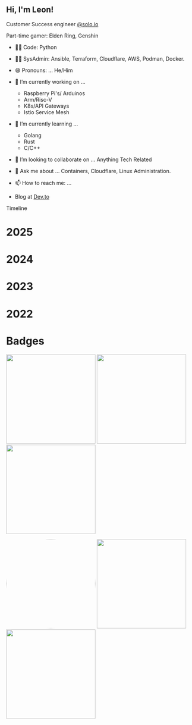 <h2> Hi, I'm Leon!</h2>
 <!--<img align="right" src="https://leonn98342.s3.amazonaws.com/leon1.png" width="300">-->

Customer Success engineer [@solo.io](github.com/solo-io/)

Part-time gamer: Elden Ring, Genshin

- :man_technologist: Code: Python
- :man_technologist: SysAdmin: Ansible, Terraform, Cloudflare, AWS, Podman, Docker.

- 😄 Pronouns: ...
  He/Him

- 🔭 I’m currently working on ...
   - Raspberry Pi's/ Arduinos
   - Arm/Risc-V
   - K8s/API Gateways
   - Istio Service Mesh
- 🌱 I’m currently learning ...
   - Golang
   - Rust
   - C/C++
- 👯 I’m looking to collaborate on ...
  Anything Tech Related
- 💬 Ask me about ...
  Containers, Cloudflare, Linux Administration.
- 📫 How to reach me: ...
  
- Blog at <a href="https://dev.to/mediocreDevops">Dev.to</a>

Timeline 

# 2025
# 2024
# 2023
# 2022

# Badges
<img src="https://images.credly.com/images/e5ca7d9b-affa-4449-8358-c4e401a74aa5/image.png" width=240 height=240></img>
<img src="https://images.credly.com/images/f635b543-3afa-4188-9ee6-5f0f3a6a5332/image.png" width=240 height=240></img>
<img src="https://images.credly.com/images/b1eaaa0e-3e14-4bfe-9881-9ce477cfa7fc/image.png" width=240 height=240></img>

<a href="https://www.credly.com/earner/earned/badge/00654b31-6ae1-4162-90b8-c5bc1c64649b"><img style="clip-path: circle();border-radius: 50%;" src="https://images.credly.com/size/240x240/images/5000414f-2186-4bfa-b6b9-5f920b1d65cf/blob" width=240 height=240></img></a>
<a href="https://www.credly.com/earner/earned/badge/f6392287-96c5-4142-ab59-c5161673b116"><img src="https://images.credly.com/size/340x340/images/4d6e58a5-154f-4dcd-bc26-c7380028537f/image.png" width=240 height=240></img></a>
<a href="https://www.credly.com/earner/earned/badge/13b4ede1-d54c-4c37-a29f-651daad3216e"><img src="https://images.credly.com/size/340x340/images/cebc60ca-5f7b-410d-b0b2-ff1f71bd6b96/image.png" width=240 height=240></img></a>

